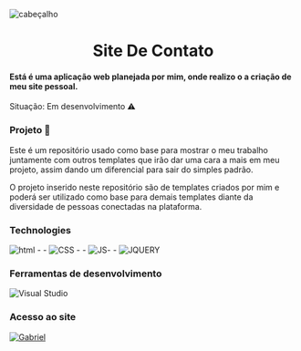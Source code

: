 ![ cabeçalho](https://github.com/programacaogabriel/gabrielmartinsdasilva/blob/d9c4ac1e98c96f603fd211933c373147ba9cb0cd/Meu%20site/Portif%C3%B3lio/imagens/perfilCabecalho.png)

<h1 align="center">Site De Contato </h1>

####  Está é uma aplicação web planejada por mim, onde realizo o a criação de meu site pessoal.

Situação: Em desenvolvimento ⚠️



### Projeto 🏰
Este é um repositório usado como base para mostrar o meu trabalho juntamente com outros templates que irão dar uma cara a mais em meu projeto, assim dando um diferencial para sair do simples padrão.

O projeto inserido neste repositório são de templates criados por mim e poderá ser utilizado como base para demais templates diante da diversidade de pessoas conectadas na plataforma.


### Technologies 
![html](https://img.shields.io/badge/HTML5-E34F26?style=for-the-badge&logo=html5&logoColor=white)   - -  ![CSS](https://img.shields.io/badge/CSS3-1572B6?style=for-the-badge&logo=css3&logoColor=white) - - ![JS](https://img.shields.io/badge/JavaScript-F7DF1E?style=for-the-badge&logo=javascript&logoColor=black)- - ![JQUERY](https://img.shields.io/badge/jQuery-0769AD?style=for-the-badge&logo=jquery&logoColor=white)


### Ferramentas de desenvolvimento 

![Visual Studio](https://img.shields.io/badge/Visual_Studio-000000?style=for-the-badge&logo=visual%20studio&logoColor=white)


### Acesso ao site 

[![Gabriel](https://img.shields.io/badge/gabriel-%230077B5.svg?style=for-the-badge)](https://gabrielmartinsdasilva.com.br "![Gabriel](https://img.shields.io/badge/gabriel-%230077B5.svg?style=for-the-badge)")
